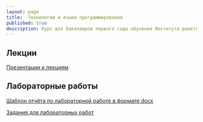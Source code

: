 ```yaml
---
layout: page
title:  Технологии и языки программирования
published: true
description: Курс для бакалавров первого года обучения Института ракетно-космической техники Самарского университета.
---
```


## Лекции

[Презентации к лекциям](presentations.md)

## Лабораторные работы

[Шаблон отчёта по лабораторной работе в формате docx](/pages/python/Lab_Report_Template.docx)

[Задания для лабораторных работ](/pages/python/labs)
